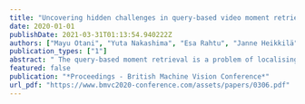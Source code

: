 ```yaml
---
title: "Uncovering hidden challenges in query-based video moment retrieval"
date: 2020-01-01
publishDate: 2021-03-31T01:13:54.940222Z
authors: ["Mayu Otani", "Yuta Nakashima", "Esa Rahtu", "Janne Heikkilä"]
publication_types: ["1"]
abstract: " The query-based moment retrieval is a problem of localising a specific clip from an untrimmed video according a query sentence. This is a challenging task that requires interpretation of both the natural language query and the video content. Like in many other areas in computer vision and machine learning, the progress in query-based mo- ment retrieval is heavily driven by the benchmark datasets and, therefore, their quality has significant impact on the field. In this paper, we present a series of experiments as- sessing how well the benchmark results reflect the true progress in solving the moment retrieval task. Our results indicate substantial biases in the popular datasets and unex- pected behaviour of the state-of-the-art models. Moreover, we present new sanity check experiments and approaches for visualising the results. Finally, we suggest possible di- rections to improve the temporal sentence grounding in the future."
featured: false
publication: "*Proceedings - British Machine Vision Conference*"
url_pdf: "https://www.bmvc2020-conference.com/assets/papers/0306.pdf"
---
```


